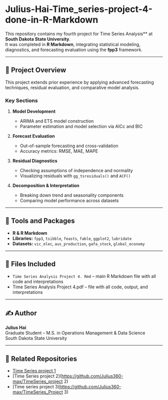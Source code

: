 # Julius-Hai-Time_series-project-4-done-in-R-Markdown

This repository contains my fourth project for Time Series Analysis** at **South Dakota State University**.  
It was completed in **R Markdown**, integrating statistical modeling, diagnostics, and forecasting evaluation using the **fpp3** framework.

---

## 📘 Project Overview
This project extends prior experience by applying advanced forecasting techniques, residual evaluation, and comparative model analysis.

### Key Sections
1. **Model Development**
   - ARIMA and ETS model construction  
   - Parameter estimation and model selection via AICc and BIC  

2. **Forecast Evaluation**
   - Out-of-sample forecasting and cross-validation  
   - Accuracy metrics: RMSE, MAE, MAPE  

3. **Residual Diagnostics**
   - Checking assumptions of independence and normality  
   - Visualizing residuals with `gg_tsresiduals()` and `ACF()`  

4. **Decomposition & Interpretation**
   - Breaking down trend and seasonality components  
   - Comparing model performance across datasets  

---

## 🧰 Tools and Packages
- **R & R Markdown**  
- **Libraries:** `fpp3`, `tsibble`, `feasts`, `fable`, `ggplot2`, `lubridate`  
- **Datasets:** `vic_elec`, `aus_production`, `gafa_stock`, `global_economy`

---

## 📄 Files Included
- `Time Series Analysis Project 4. Rmd` – main R Markdown file with all code and interpretations  
- Time Series Analysis Project 4.pdf –  file with all code, output, and interpretations 

---

## ✍️ Author
**Julius Hai**  
Graduate Student – M.S. in Operations Management & Data Science  
South Dakota State University

---

## 🔗 Related Repositories
- [Time Series project 1](https://github.com/Julius360-max/Julius-Hai-Time_Series-project-1-done-in-R-Markdown)  
- [Time Series project 2](https://github.com/Julius360-max/TimeSeries_project 2)  
- [Time series project 3(https://github.com/Julius360-max/TimeSeries_Project 3)

